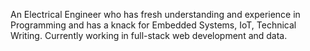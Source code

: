 An Electrical Engineer who has fresh understanding and experience in Programming and has a knack for Embedded Systems, IoT, Technical Writing. Currently working in full-stack web development and data. 

<!---
abbasaziz/abbasaziz is a ✨ special ✨ repository because its `README.md` (this file) appears on your GitHub profile.
You can click the Preview link to take a look at your changes.
--->
